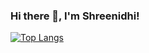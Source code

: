 ### Hi there 👋, I'm Shreenidhi!

[![Top Langs](https://github-readme-stats.vercel.app/api/top-langs/?username=ShreenidhiN&layout=compact)](https://github.com/ShreenidhiN/github-readme-stats)



<!--
**ShreenidhiN/ShreenidhiN** is a ✨ _special_ ✨ repository because its `README.md` (this file) appears on your GitHub profile.

Here are some ideas to get you started:

- 🔭 I’m currently working on ...
- 🌱 I’m currently learning ...
- 👯 I’m looking to collaborate on ...
- 🤔 I’m looking for help with ...
- 💬 Ask me about ...
- 📫 How to reach me: ...
- 😄 Pronouns: ...
- ⚡ Fun fact: ...
-->
